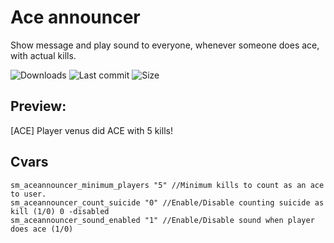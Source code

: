# Ace announcer
Show message and play sound to everyone, whenever someone does ace, with actual kills.

![Downloads](https://img.shields.io/github/downloads/ivenuss/ace-announcer/total) ![Last commit](https://img.shields.io/github/last-commit/ivenuss/ace-announcer "Last commit")
 ![Size](https://img.shields.io/github/repo-size/ivenuss/ace-announcer)

## Preview:
[ACE] Player venus did ACE with 5 kills!

## Cvars

```
sm_aceannouncer_minimum_players "5" //Minimum kills to count as an ace to user.
sm_aceannouncer_count_suicide "0" //Enable/Disable counting suicide as kill (1/0) 0 -disabled
sm_aceannouncer_sound_enabled "1" //Enable/Disable sound when player does ace (1/0)
```

